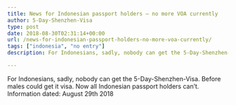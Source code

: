 ```yaml
---
title: News for Indonesian passport holders – no more VOA currently
author: 5-Day-Shenzhen-Visa
type: post
date: 2018-08-30T02:31:14+00:00
url: /news-for-indonesian-passport-holders-no-more-voa-currently/
tags: ["indonesia", "no entry"]
description: For Indonesians, sadly, nobody can get the 5-Day-Shenzhen-Visa. (August 2018)

---
```

For Indonesians, sadly, nobody can get the 5-Day-Shenzhen-Visa. Before males could get it visa. Now all Indonesian passport holders can&#8217;t. Information dated: August 29th 2018